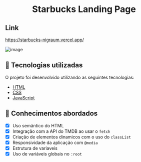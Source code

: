 <div align="center">
<h1>Starbucks Landing Page</h1>
</div>

## Link
https://starbucks-nigraum.vercel.app/

![image](https://user-images.githubusercontent.com/102248990/184102704-8f3fdfdc-0beb-4541-9a17-06337496f6d3.png)

## 🚀 Tecnologias utilizadas

O projeto foi desenvolvido utilizando as seguintes tecnologias:

- [HTML](https://html.com/)
- [CSS](https://www.w3schools.com/css/css_website_layout.asp)
- [JavaScript](https://www.javascript.com/)

## 📝 Conhecimentos abordados

- [x] Uso semântico do HTML
- [x] Integração com a API do TMDB ao usar o `fetch`
- [x] Criação de elementos dinamicos com o uso do `classList`
- [x] Responsividade da aplicação com `@media`
- [x] Estrutura de variaveis
- [x] Uso de variáveis globais no `:root`
